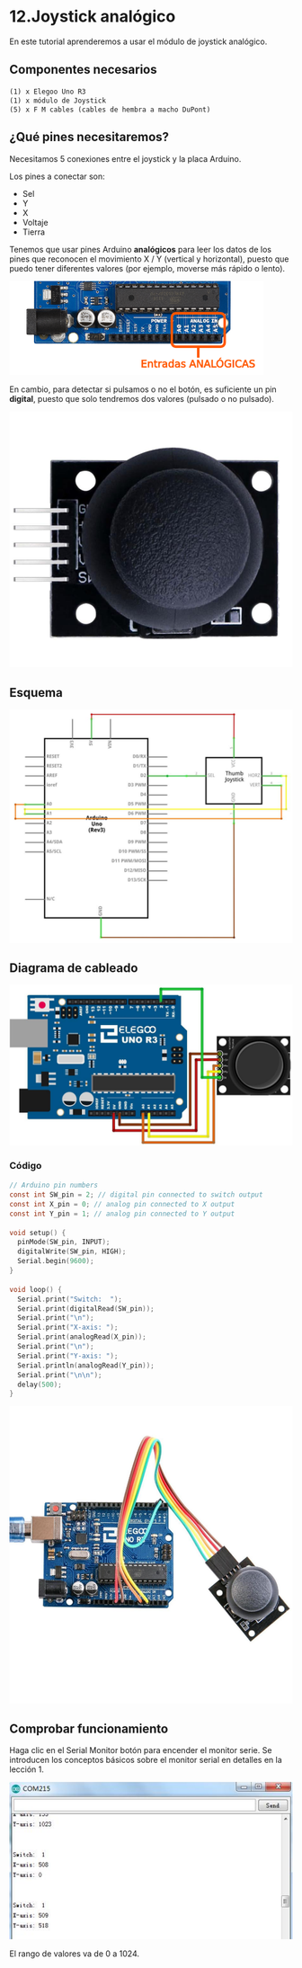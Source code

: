 # 12.Joystick analógico

En este tutorial aprenderemos a usar el módulo de joystick analógico.

## Componentes necesarios

```
(1) x Elegoo Uno R3
(1) x módulo de Joystick
(5) x F M cables (cables de hembra a macho DuPont)
```

## ¿Qué pines necesitaremos?

Necesitamos 5 conexiones entre el joystick y la placa Arduino.

Los pines a conectar son: 

- Sel
- Y
- X
- Voltaje
- Tierra

Tenemos que usar pines Arduino **analógicos** para leer los datos de los pines que reconocen el movimiento X / Y (vertical y horizontal), puesto que puedo tener diferentes valores (por ejemplo, moverse más rápido o lento).

![](img/2022-12-07-09-39-52.png)

En cambio, para detectar si pulsamos o no el botón, es suficiente un pin **digital**, puesto que solo tendremos dos valores (pulsado o no pulsado).

![](media/image98.jpeg)

## Esquema

![](media/image99.jpeg)

## Diagrama de cableado

![](media/image100.jpeg)

### Código

```c
// Arduino pin numbers
const int SW_pin = 2; // digital pin connected to switch output
const int X_pin = 0; // analog pin connected to X output
const int Y_pin = 1; // analog pin connected to Y output

void setup() {
  pinMode(SW_pin, INPUT);
  digitalWrite(SW_pin, HIGH);
  Serial.begin(9600);
}

void loop() {
  Serial.print("Switch:  ");
  Serial.print(digitalRead(SW_pin));
  Serial.print("\n");
  Serial.print("X-axis: ");
  Serial.print(analogRead(X_pin));
  Serial.print("\n");
  Serial.print("Y-axis: ");
  Serial.println(analogRead(Y_pin));
  Serial.print("\n\n");
  delay(500);
}
```

![](media/image101.jpeg)

## Comprobar funcionamiento

Haga clic en el Serial Monitor botón para encender el monitor serie. Se introducen los conceptos básicos sobre el monitor serial en detalles en la lección 1.

![](img/2022-12-07-09-45-06.png)

El rango de valores va de 0 a 1024.